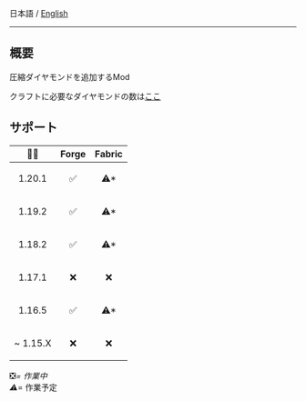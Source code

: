 日本語 / [English](https://github.com/Torikun9971/Compressed_Diamond_Mod/blob/Forge-1.19.2/lang/en_us/README.md)

- ---

## 概要

圧縮ダイヤモンドを追加するMod

クラフトに必要なダイヤモンドの数は[ここ](https://github.com/Torikun9971/Compressed_Diamond_Mod/blob/Forge-1.19.2/COMPRESSION_TABLE.md)

## サポート

| 🌈💎                      | Forge               | Fabric               |
|---------------------------|---------------------|----------------------|
| <p align="center">1.20.1  | <p align="center">✅ | <p align="center">⚠* |
| <p align="center">1.19.2  | <p align="center">✅ | <p align="center">⚠* |
| <p align="center">1.18.2  | <p align="center">✅ | <p align="center">⚠* |
| <p align="center">1.17.1  | <p align="center">❌ | <p align="center">❌  |
| <p align="center">1.16.5  | <p align="center">✅ | <p align="center">⚠* |
| <p align="right">~ 1.15.X | <p align="center">❌ | <p align="center">❌  |

❎*= 作業中  
⚠*= 作業予定